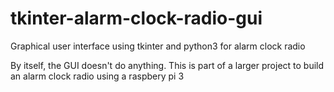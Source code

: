 # tkinter-alarm-clock-radio-gui
Graphical user interface using tkinter and python3 for alarm clock radio 

By itself, the GUI doesn't do anything. This is part of a larger project to build an alarm clock radio using a raspbery pi 3

